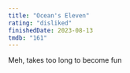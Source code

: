 ```yaml
---
title: "Ocean's Eleven"
rating: "disliked"
finishedDate: 2023-08-13
tmdb: "161"
---
```


Meh, takes too long to become fun
